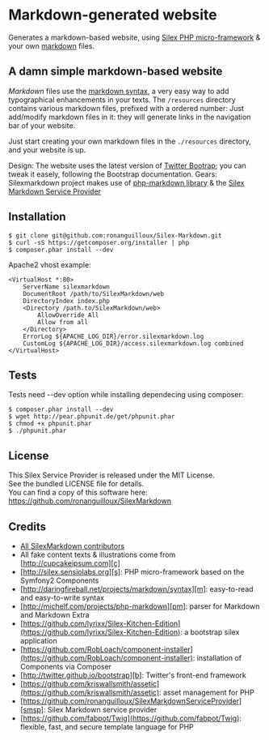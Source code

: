 Markdown-generated website
==========================

Generates a markdown-based website, using [Silex PHP micro-framework][s] & your own [markdown][m] files.


A damn simple markdown-based website
------------------------------------

*Markdown* files use the [markdown syntax][m], a very easy way to add typographical enhancements in your texts.
The `/resources` directory contains various markdown files, prefixed with a ordered number: Just add/modify markdown files in it: they will generate links in the navigation bar of your website.

Just start creating your own markdown files in the `./resources` directory, and your website is up.

Design: The website uses the latest version of [Twitter Bootrap][b]; you can tweak it easely, following the Bootstrap documentation.
Gears: Silexmarkdown project makes use of [php-markdown library][pm] & the [Silex Markdown Service Provider][smsp]


Installation
------------

    $ git clone git@github.com:ronanguilloux/Silex-Markdown.git
    $ curl -sS https://getcomposer.org/installer | php
    $ composer.phar install --dev

Apache2 vhost example:

    <VirtualHost *:80>
        ServerName silexmarkdown
        DocumentRoot /path/to/SilexMarkdown/web
        DirectoryIndex index.php
        <Directory /path.to/SilexMarkdown/web>
            AllowOverride All
            Allow from all
        </Directory>
        ErrorLog ${APACHE_LOG_DIR}/error.silexmarkdown.log
        CustomLog ${APACHE_LOG_DIR}/access.silexmarkdown.log combined
    </VirtualHost>


Tests
-----

Tests need --dev option while installing dependecing using composer:

    $ composer.phar install --dev
    $ wget http://pear.phpunit.de/get/phpunit.phar
    $ chmod +x phpunit.phar
    $ ./phpunit.phar


License
-------

This Silex Service Provider is released under the MIT License.  
See the bundled LICENSE file for details.  
You can find a copy of this software here: https://github.com/ronanguilloux/SilexMarkdown


Credits
-------

* [All SilexMarkdown contributors](https://github.com/ronanguilloux/SilexMarkdown/contributors)
* All fake content texts & illustrations come from [http://cupcakeipsum.com][c]
* [http://silex.sensiolabs.org][s]: PHP micro-framework based on the Symfony2 Components
* [http://daringfireball.net/projects/markdown/syntax][m]: easy-to-read and easy-to-write syntax
* [http://michelf.com/projects/php-markdown][pm]: parser for Markdown and Markdown Extra
* [https://github.com/lyrixx/Silex-Kitchen-Edition](https://github.com/lyrixx/Silex-Kitchen-Edition): a bootstrap silex application
* [https://github.com/RobLoach/component-installer](https://github.com/RobLoach/component-installer): installation of Components via Composer
* [http://twitter.github.io/bootstrap][b]: Twitter's front-end framework
* [https://github.com/kriswallsmith/assetic](https://github.com/kriswallsmith/assetic): asset management for PHP
* [https://github.com/ronanguilloux/SilexMarkdownServiceProvider][smsp]: Silex Markdown service provider
* [https://github.com/fabpot/Twig](https://github.com/fabpot/Twig): flexible, fast, and secure template language for PHP

[c]: http://cupcakeipsum.com
[m]: http://daringfireball.net/projects/markdown/syntax
[s]: http://silex.sensiolabs.org/documentation
[t]: http://twig.sensiolabs.org/
[b]: http://twitter.github.com/bootstrap
[pm]:http://michelf.com/projects/php-markdown
[smsp]:https://github.com/ronanguilloux/SilexMarkdownServiceProvider
[0]: https://github.com/ronanguilloux/SilexMarkdown/blob/master/resources/markdown/0-README.md
[1]: https://github.com/ronanguilloux/SilexMarkdown/blob/master/resources/markdown/1-Cupcake.md
[2]: https://github.com/ronanguilloux/SilexMarkdown/blob/master/resources/markdown/2-Cheesecake.md
[3]: https://github.com/ronanguilloux/SilexMarkdown/blob/master/resources/markdown/3-Gingerbread.md
[4]: https://github.com/ronanguilloux/SilexMarkdown/blob/master/resources/markdown/4-Muffin.md
[5]: https://github.com/ronanguilloux/SilexMarkdown/blob/master/resources/markdown/5-Tiramisu.md

